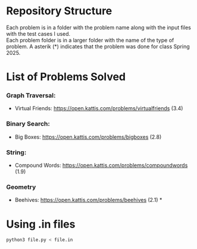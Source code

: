 # Repository Structure 
Each problem is in a folder with the problem name along with the input files with the test cases I used. <br />
Each problem folder is in a larger folder with the name of the type of problem.
A asterik (*) indicates that the problem was done for class Spring 2025.

# List of Problems Solved
### Graph Traversal:
- Virtual Friends: https://open.kattis.com/problems/virtualfriends (3.4) <br />

### Binary Search:
- Big Boxes: https://open.kattis.com/problems/bigboxes (2.8) <br />

### String:
- Compound Words: https://open.kattis.com/problems/compoundwords (1.9)

### Geometry
- Beehives: https://open.kattis.com/problems/beehives (2.1) *

# Using .in files
```bash
python3 file.py < file.in
```
